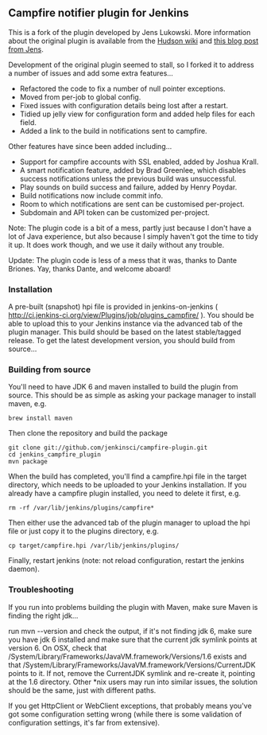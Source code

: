 ## Campfire notifier plugin for Jenkins

This is a fork of the plugin developed by Jens Lukowski. More information about
the original plugin is available from the [Hudson
wiki](http://wiki.hudson-ci.org/display/HUDSON/Campfire+Plugin) and [this blog
post from
Jens](http://schneide.wordpress.com/2009/10/26/a-campfire-plugin-for-hudson/).

Development of the original plugin seemed to stall, so I forked it to address a
number of issues and add some extra features...

* Refactored the code to fix a number of null pointer exceptions.
* Moved from per-job to global config.
* Fixed issues with configuration details being lost after a restart.
* Tidied up jelly view for configuration form and added help files for each
  field.
* Added a link to the build in notifications sent to campfire.

Other features have since been added including...

* Support for campfire accounts with SSL enabled, added by Joshua Krall.
* A smart notification feature, added by Brad Greenlee, which disables
  success notifications unless the previous build was unsuccessful.
* Play sounds on build success and failure, added by Henry Poydar.
* Build notifications now include commit info.
* Room to which notifications are sent can be customised per-project.
* Subdomain and API token can be customized per-project.

Note: The plugin code is a bit of a mess, partly just because I don't have a
lot of Java experience, but also because I simply haven't got the time to tidy
it up. It does work though, and we use it daily without any trouble.

Update: The plugin code is less of a mess that it was, thanks to Dante Briones.
Yay, thanks Dante, and welcome aboard!

### Installation

A pre-built (snapshot) hpi file is provided in jenkins-on-jenkins ( http://ci.jenkins-ci.org/view/Plugins/job/plugins_campfire/ ).
You should be able to upload this to your Jenkins instance via the advanced tab of the plugin
manager. This build should be based on the latest stable/tagged release. To get
the latest development version, you should build from source...

### Building from source

You'll need to have JDK 6 and maven installed to build the plugin from source.
This should be as simple as asking your package manager to install maven, e.g.

    brew install maven

Then clone the repository and build the package

    git clone git://github.com/jenkinsci/campfire-plugin.git
    cd jenkins_campfire_plugin
    mvn package

When the build has completed, you'll find a campfire.hpi file in the target
directory, which needs to be uploaded to your Jenkins installation. If you
already have a campfire plugin installed, you need to delete it first, e.g.

    rm -rf /var/lib/jenkins/plugins/campfire*

Then either use the advanced tab of the plugin manager to upload the hpi file or
just copy it to the plugins directory, e.g.

    cp target/campfire.hpi /var/lib/jenkins/plugins/

Finally, restart jenkins (note: not reload configuration, restart the jenkins
daemon).

### Troubleshooting

If you run into problems building the plugin with Maven, make sure Maven is
finding the right jdk...

run mvn --version and check the output, if it's not finding jdk 6, make sure you
have jdk 6 installed and make sure that the current jdk symlink points at
version 6.  On OSX, check that
/System/Library/Frameworks/JavaVM.framework/Versions/1.6 exists and that
/System/Library/Frameworks/JavaVM.framework/Versions/CurrentJDK points to it.
If not, remove the CurrentJDK symlink and re-create it, pointing at the 1.6
directory. Other *nix users may run into similar issues, the solution should be
the same, just with different paths.

If you get HttpClient or WebClient exceptions, that probably means you've got
some configuration setting wrong (while there is some validation of
configuration settings, it's far from extensive).
